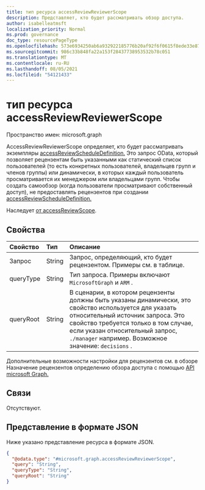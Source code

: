 ```yaml
---
title: тип ресурса accessReviewReviewerScope
description: Представляет, кто будет рассматривать обзор доступа.
author: isabelleatmsft
localization_priority: Normal
ms.prod: governance
doc_type: resourcePageType
ms.openlocfilehash: 573e6934250ab6a932922185776b20af92f6f0615f8ede33e87d26e1944386c4
ms.sourcegitcommit: 986c33b848fa22a153f28437738953532b78c051
ms.translationtype: MT
ms.contentlocale: ru-RU
ms.lasthandoff: 08/05/2021
ms.locfileid: "54121433"
---
```

# <a name="accessreviewreviewerscope-resource-type"></a>тип ресурса accessReviewReviewerScope

Пространство имен: microsoft.graph

AccessReviewReviewerScope определяет, кто будет рассматривать экземпляры [accessReviewScheduleDefinition.](accessreviewscheduledefinition.md) Это запрос OData, который позволяет рецензентам быть указанными как статический список пользователей (то есть конкретных пользователей, владельцев групп и членов группы) или динамически, в которых каждый пользователь просматривается их менеджером или владельцами групп. Чтобы создать самообзор (когда пользователи просматривают собственный доступ), не предоставлять рецензентов при создании [accessReviewScheduleDefinition.](accessreviewscheduledefinition.md)

Наследует [от accessReviewScope](../resources/accessreviewscope.md).

## <a name="properties"></a>Свойства
| Свойство | Тип | Описание |
| :-------------------------| :---------- | :---------- |
| Запрос | String | Запрос, определяющий, кто будет рецензентом. Примеры см. в таблице. |
| queryType | String | Тип запроса. Примеры включают `MicrosoftGraph` и `ARM` . |
| queryRoot | String | В сценарии, в котором рецензенты должны быть указаны динамически, это свойство используется для указать относительный источник запроса. Это свойство требуется только в том случае, если указан относительный запрос, `./manager` например. Возможное значение: `decisions` . |

Дополнительные возможности настройки для рецензентов см. в обзоре Назначение рецензентов определению обзора доступа с помощью [API microsoft Graph.](/graph/accessreviews-reviewers-concept)


## <a name="relationships"></a>Связи
Отсутствуют.

## <a name="json-representation"></a>Представление в формате JSON
Ниже указано представление ресурса в формате JSON.
<!-- {
  "blockType": "resource",
  "@odata.type": "microsoft.graph.accessReviewReviewerScope"
}
-->
``` json
{
  "@odata.type": "#microsoft.graph.accessReviewReviewerScope",
  "query": "String",
  "queryType": "String",
  "queryRoot": "String"
}
```
